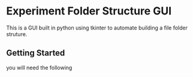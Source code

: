 # Experiment Folder Structure GUI
This is a GUI built in python using tkinter to automate building a file folder struture.

## Getting Started
you will need the following